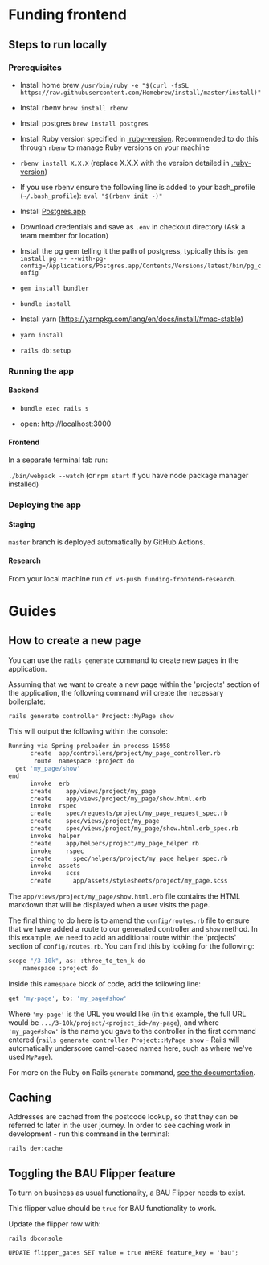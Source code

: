 # Funding frontend

## Steps to run locally

### Prerequisites

* Install home brew
`/usr/bin/ruby -e "$(curl -fsSL https://raw.githubusercontent.com/Homebrew/install/master/install)"`

* Install rbenv `brew install rbenv`

* Install postgres `brew install postgres`

* Install Ruby version specified in [.ruby-version](.ruby-version). Recommended to do this through `rbenv` to manage Ruby versions on your machine

* `rbenv install X.X.X` (replace X.X.X with the version detailed in [.ruby-version](.ruby-version)) 

* If you use rbenv ensure the following line is added to your bash_profile (`~/.bash_profile`): `eval "$(rbenv init -)"`

* Install [Postgres.app](https://postgresapp.com/)

* Download credentials and save as `.env` in checkout directory (Ask a team member for location)

* Install the pg gem telling it the path of postgress, typically this is: 
`gem install pg -- --with-pg-config=/Applications/Postgres.app/Contents/Versions/latest/bin/pg_config`

* `gem install bundler`

* `bundle install`

* Install yarn (https://yarnpkg.com/lang/en/docs/install/#mac-stable)

* `yarn install`

* `rails db:setup`

### Running the app
#### Backend
* `bundle exec rails s`

* open: http://localhost:3000

#### Frontend
In a separate terminal tab run:

`./bin/webpack --watch` (or `npm start` if you have node package manager installed)

### Deploying the app

#### Staging

`master` branch is deployed automatically by GitHub Actions.

#### Research

From your local machine run `cf v3-push funding-frontend-research`.

# Guides

## How to create a new page

You can use the `rails generate` command to create new pages in the application.

Assuming that we want to create a new page within the 'projects' section of the
 application, the following command will create the necessary boilerplate:

```bash
rails generate controller Project::MyPage show
```

This will output the following within the console:

```bash
Running via Spring preloader in process 15958
      create  app/controllers/project/my_page_controller.rb
       route  namespace :project do
  get 'my_page/show'
end
      invoke  erb
      create    app/views/project/my_page
      create    app/views/project/my_page/show.html.erb
      invoke  rspec
      create    spec/requests/project/my_page_request_spec.rb
      create    spec/views/project/my_page
      create    spec/views/project/my_page/show.html.erb_spec.rb
      invoke  helper
      create    app/helpers/project/my_page_helper.rb
      invoke    rspec
      create      spec/helpers/project/my_page_helper_spec.rb
      invoke  assets
      invoke    scss
      create      app/assets/stylesheets/project/my_page.scss
```

The `app/views/project/my_page/show.html.erb` file contains the HTML markdown 
that will be displayed when a user visits the page.

The final thing to do here is to amend the `config/routes.rb` file to ensure 
that we have added a route to our generated controller and `show` method. 
In this example, we need to add an additional route within the 'projects' 
section of `config/routes.rb`. You can find this by looking for the following:

```bash
scope "/3-10k", as: :three_to_ten_k do
    namespace :project do    
```

Inside this `namespace` block of code, add the following line:

```bash
get 'my-page', to: 'my_page#show'
```

Where `'my-page'` is the URL you would like (in this example, the full URL would
be `.../3-10k/project/<project_id>/my-page`), and where `'my_page#show'` is the 
name you gave to the controller in the first command entered 
(`rails generate controller Project::MyPage show` - Rails will automatically 
underscore camel-cased names here, such as where we've used `MyPage`).

For more on the Ruby on Rails `generate` command, [see the documentation](
https://guides.rubyonrails.org/command_line.html#rails-generate).

## Caching
Addresses are cached from the postcode lookup, so that they can be referred to later in the user journey.
In order to see caching work in development - run this command in the terminal:
```
rails dev:cache
``` 

## Toggling the BAU Flipper feature

To turn on business as usual functionality, a BAU Flipper needs to exist.

This flipper value should be `true` for BAU functionality to work.

Update the flipper row with:

`rails dbconsole`

```postgresql
UPDATE flipper_gates SET value = true WHERE feature_key = 'bau';   
```
